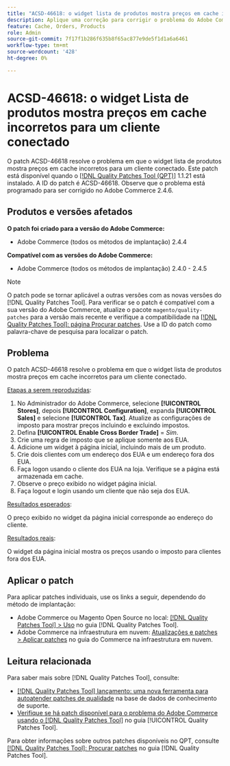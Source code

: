 ```yaml
---
title: "ACSD-46618: o widget lista de produtos mostra preços em cache incorretos para o cliente conectado"
description: Aplique uma correção para corrigir o problema do Adobe Commerce em que o widget lista de produtos mostra preços em cache incorretos para um cliente conectado.
feature: Cache, Orders, Products
role: Admin
source-git-commit: 7f17f1b286f635b8f65ac877e9de5f1d1a6a6461
workflow-type: tm+mt
source-wordcount: '428'
ht-degree: 0%

---
```


# ACSD-46618: o widget Lista de produtos mostra preços em cache incorretos para um cliente conectado

O patch ACSD-46618 resolve o problema em que o widget lista de produtos mostra preços em cache incorretos para um cliente conectado. Este patch está disponível quando o [[!DNL Quality Patches Tool (QPT)]](https://experienceleague.adobe.com/docs/commerce-knowledge-base/kb/announcements/commerce-announcements/magento-quality-patches-released-new-tool-to-self-serve-quality-patches.html) 1.1.21 está instalado. A ID do patch é ACSD-46618. Observe que o problema está programado para ser corrigido no Adobe Commerce 2.4.6.

## Produtos e versões afetados

**O patch foi criado para a versão do Adobe Commerce:**
* Adobe Commerce (todos os métodos de implantação) 2.4.4

**Compatível com as versões do Adobe Commerce:**
* Adobe Commerce (todos os métodos de implantação) 2.4.0 - 2.4.5

>[!NOTE]
>
>O patch pode se tornar aplicável a outras versões com as novas versões do [!DNL Quality Patches Tool]. Para verificar se o patch é compatível com a sua versão do Adobe Commerce, atualize o pacote `magento/quality-patches` para a versão mais recente e verifique a compatibilidade na [[!DNL Quality Patches Tool]: página Procurar patches](https://experienceleague.adobe.com/tools/commerce-quality-patches/index.html). Use a ID do patch como palavra-chave de pesquisa para localizar o patch.

## Problema

O patch ACSD-46618 resolve o problema em que o widget lista de produtos mostra preços em cache incorretos para um cliente conectado.

<u>Etapas a serem reproduzidas</u>:

1. No Administrador do Adobe Commerce, selecione **[!UICONTROL Stores]**, depois **[!UICONTROL Configuration]**, expanda **[!UICONTROL Sales]** e selecione **[!UICONTROL Tax]**. Atualize as configurações de imposto para mostrar preços incluindo e excluindo impostos.
1. Defina **[!UICONTROL Enable Cross Border Trade]** = _Sim_.
1. Crie uma regra de imposto que se aplique somente aos EUA.
1. Adicione um widget à página inicial, incluindo mais de um produto.
1. Crie dois clientes com um endereço dos EUA e um endereço fora dos EUA.
1. Faça logon usando o cliente dos EUA na loja. Verifique se a página está armazenada em cache.
1. Observe o preço exibido no widget página inicial.
1. Faça logout e login usando um cliente que não seja dos EUA.

<u>Resultados esperados</u>:

O preço exibido no widget da página inicial corresponde ao endereço do cliente.

<u>Resultados reais</u>:

O widget da página inicial mostra os preços usando o imposto para clientes fora dos EUA.

## Aplicar o patch

Para aplicar patches individuais, use os links a seguir, dependendo do método de implantação:

* Adobe Commerce ou Magento Open Source no local: [[!DNL Quality Patches Tool] > Uso](https://experienceleague.adobe.com/docs/commerce-operations/tools/quality-patches-tool/usage.html) no guia [!DNL Quality Patches Tool].
* Adobe Commerce na infraestrutura em nuvem: [Atualizações e patches > Aplicar patches](https://experienceleague.adobe.com/docs/commerce-cloud-service/user-guide/develop/upgrade/apply-patches.html) no guia do Commerce na infraestrutura em nuvem.

## Leitura relacionada

Para saber mais sobre [!DNL Quality Patches Tool], consulte:

* [[!DNL Quality Patches Tool] lançamento: uma nova ferramenta para autoatender patches de qualidade](https://experienceleague.adobe.com/en/docs/commerce-knowledge-base/kb/announcements/commerce-announcements/magento-quality-patches-released-new-tool-to-self-serve-quality-patches) na base de dados de conhecimento de suporte.
* [Verifique se há patch disponível para o problema do Adobe Commerce usando o  [!DNL Quality Patches Tool]](/help/tools/quality-patches-tool/patches-available-in-qpt/check-patch-for-magento-issue-with-magento-quality-patches.md) no guia [!UICONTROL Quality Patches Tool].


Para obter informações sobre outros patches disponíveis no QPT, consulte [[!DNL Quality Patches Tool]: Procurar patches](https://experienceleague.adobe.com/tools/commerce-quality-patches/index.html) no guia [!DNL Quality Patches Tool].
